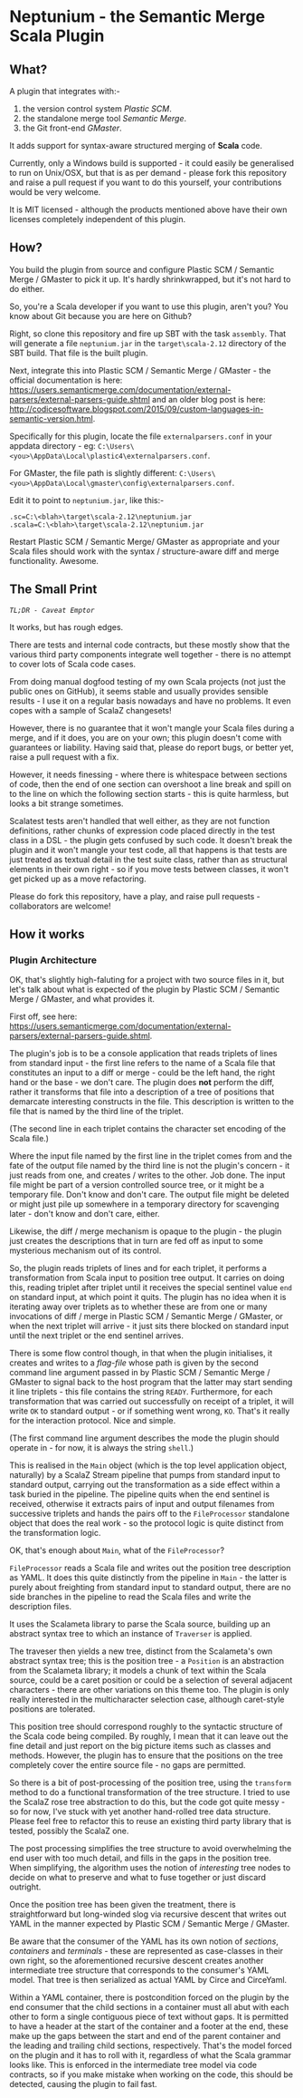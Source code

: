 # Neptunium - the Semantic Merge Scala Plugin
## What?

A plugin that integrates with:-
 1. the version control system *Plastic SCM*.
 1. the standalone merge tool *Semantic Merge*.
 1. the Git front-end *GMaster*.

It adds support for syntax-aware structured merging of **Scala** code.

Currently, only a Windows build is supported - it could easily be generalised to run on Unix/OSX, but that is as per demand - please fork this repository and raise a pull request if you want to do this yourself, your contributions would be very welcome.

It is MIT licensed - although the products mentioned above have their own licenses completely independent of this plugin.

## How?

You build the plugin from source and configure Plastic SCM / Semantic Merge / GMaster to pick it up. It's hardly shrinkwrapped, but it's not hard to do either.

So, you're a Scala developer if you want to use this plugin, aren't you? You know about Git because you are here on Github?

Right, so clone this repository and fire up SBT with the task `assembly`. That will generate a file `neptunium.jar` in the `target\scala-2.12` directory of the SBT build. That file is the built plugin.

Next, integrate this into Plastic SCM / Semantic Merge / GMaster - the official documentation is here: https://users.semanticmerge.com/documentation/external-parsers/external-parsers-guide.shtml and an older blog post is here: http://codicesoftware.blogspot.com/2015/09/custom-languages-in-semantic-version.html.

Specifically for this plugin, locate the file `externalparsers.conf` in your appdata directory - eg: `C:\Users\<you>\AppData\Local\plastic4\externalparsers.conf`.

For GMaster, the file path is slightly different: `C:\Users\<you>\AppData\Local\gmaster\config\externalparsers.conf`.

Edit it to point to `neptunium.jar`, like this:-

~~~~
.sc=C:\<blah>\target\scala-2.12\neptunium.jar
.scala=C:\<blah>\target\scala-2.12\neptunium.jar
~~~~

Restart Plastic SCM / Semantic Merge/ GMaster as appropriate and your Scala files should work with the syntax / structure-aware diff and merge functionality. Awesome.
 
## The Small Print

*`TL;DR - Caveat Emptor`*

It works, but has rough edges.

There are tests and internal code contracts, but these mostly show that the various third party components integrate well together - there is no attempt to cover lots of Scala code cases.

From doing manual dogfood testing of my own Scala projects (not just the public ones on GitHub), it seems stable and usually provides sensible results - I use it on a regular basis nowadays and have no problems. It even copes with a sample of ScalaZ changesets!

However, there is no guarantee that it won't mangle your Scala files during a merge, and if it does, you are on your own; this plugin doesn't come with guarantees or liability. Having said that, please do report bugs, or better yet, raise a pull request with a fix.

However, it needs finessing - where there is whitespace between sections of code, then the end of one section can overshoot a line break and spill on to the line on which the following section starts - this is quite harmless, but looks a bit strange sometimes.

Scalatest tests aren't handled that well either, as they are not function definitions, rather chunks of expression code placed directly in the test class in a DSL - the plugin gets confused by such code. It doesn't break the plugin and it won't mangle your test code, all that happens is that tests are just treated as textual detail in the test suite class, rather than as structural elements in their own right - so if you move tests between classes, it won't get picked up as a move refactoring.

Please do fork this repository, have a play, and raise pull requests - collaborators are welcome!

## How it works

### Plugin Architecture ####

OK, that's slightly high-faluting for a project with two source files in it, but let's talk about what is expected of the plugin by Plastic SCM / Semantic Merge / GMaster, and what provides it.

First off, see here: https://users.semanticmerge.com/documentation/external-parsers/external-parsers-guide.shtml.

The plugin's job is to be a console application that reads triplets of lines from standard input - the first line refers to the name of a Scala file that constitutes an input to a diff or merge - could be the left hand, the right hand or the base - we don't care. The plugin does **not** perform the diff, rather it transforms that file into a description of a tree of positions that demarcate interesting constructs in the file. This description is written to the file that is named by the third line of the triplet.

(The second line in each triplet contains the character set encoding of the Scala file.)

Where the input file named by the first line in the triplet comes from and the fate of the output file named by the third line is not the plugin's concern - it just reads from one, and creates / writes to the other. Job done. The input file might be part of a version controlled source tree, or it might be a temporary file. Don't know and don't care. The output file might be deleted or might just pile up somewhere in a temporary directory for scavenging later - don't know and don't care, either.

Likewise, the diff / merge mechanism is opaque to the plugin - the plugin just creates the descriptions that in turn are fed off as input to some mysterious mechanism out of its control.

So, the plugin reads triplets of lines and for each triplet, it performs a transformation from Scala input to position tree output. It carries on doing this, reading triplet after triplet until it receives the special sentinel value `end` on standard input, at which point it quits. The plugin has no idea when it is iterating away over triplets as to whether these are from one or many invocations of diff / merge in Plastic SCM / Semantic Merge / GMaster, or when the next triplet will arrive - it just sits there blocked on standard input until the next triplet or the end sentinel arrives.

There is some flow control though, in that when the plugin initialises, it creates and writes to a *flag-file* whose path is given by the second command line argument passed in by Plastic SCM / Semantic Merge / GMaster to signal back to the host program that the latter may start sending it line triplets - this file contains the string `READY`. Furthermore, for each transformation that was carried out successfully on receipt of a triplet, it will write `OK` to standard output - or if something went wrong, `KO`. That's it really for the interaction protocol. Nice and simple.

(The first command line argument describes the mode the plugin should operate in - for now, it is always the string `shell`.)

This is realised in the `Main` object (which is the top level application object, naturally) by a ScalaZ Stream pipeline that pumps from standard input to standard output, carrying out the transformation as a side effect within a task buried in the pipeline. The pipeline quits when the end sentinel is received, otherwise it extracts pairs of input and output filenames from successive triplets and hands the pairs off to the `FileProcessor` standalone object that does the real work - so the protocol logic is quite distinct from the transformation logic.


OK, that's enough about `Main`, what of the `FileProcessor`?

`FileProcessor` reads a Scala file and writes out the position tree description as YAML. It does this quite distinctly from the pipeline in `Main` - the latter is purely about freighting from standard input to standard output, there are no side branches in the pipeline to read the Scala files and write the description files.

It uses the Scalameta library to parse the Scala source, building up an abstract syntax tree to which an instance of `Traverser` is applied.

The traveser then yields a new tree, distinct from the Scalameta's own abstract syntax tree; this is the position tree - a `Position` is an abstraction from the Scalameta library; it models a chunk of text within the Scala source, could be a caret position or could be a selection of several adjacent characters - there are other variations on this theme too. The plugin is only really interested in the multicharacter selection case, although caret-style positions are tolerated.

This position tree should correspond roughly to the syntactic structure of the Scala code being compiled. By roughly, I mean that it can leave out the fine detail and just report on the big picture items such as classes and methods. However, the plugin has to ensure that the positions on the tree completely cover the entire source file - no gaps are permitted.

So there is a bit of post-processing of the position tree, using the `transform` method to do a functional transformation of the tree structure. I tried to use the ScalaZ rose tree abstraction to do this, but the code got quite messy - so for now, I've stuck with yet another hand-rolled tree data structure. Please feel free to refactor this to reuse an existing third party library that is tested, possibly the ScalaZ one.

The post processing simplifies the tree structure to avoid overwhelming the end user with too much detail, and fills in the gaps in the position tree. When simplifying, the algorithm uses the notion of *interesting* tree nodes to decide on what to preserve and what to fuse together or just discard outright.

Once the position tree has been given the treatment, there is straightforward but long-winded slog via recursive descent that writes out YAML in the manner expected by Plastic SCM / Semantic Merge / GMaster.

Be aware that the consumer of the YAML has its own notion of *sections*, *containers* and *terminals* - these are represented as case-classes in their own right, so the aforementioned recursive descent creates another intermediate tree structure that corresponds to the consumer's YAML model. That tree is then serialized as actual YAML by Circe and CirceYaml.

Within a YAML container, there is postcondition forced on the plugin by the end consumer that the child sections in a container must all abut with each other to form a single contiguous piece of text without gaps. It is permitted to have a header at the start of the container and a footer at the end, these make up the gaps between the start and end of the parent container and the leading and trailing child sections, respectively. That's the model forced on the plugin and it has to roll with it, regardless of what the Scala grammar looks like. This is enforced in the intermediate tree model via code contracts, so if you make mistake when working on the code, this should be detected, causing the plugin to fail fast.
